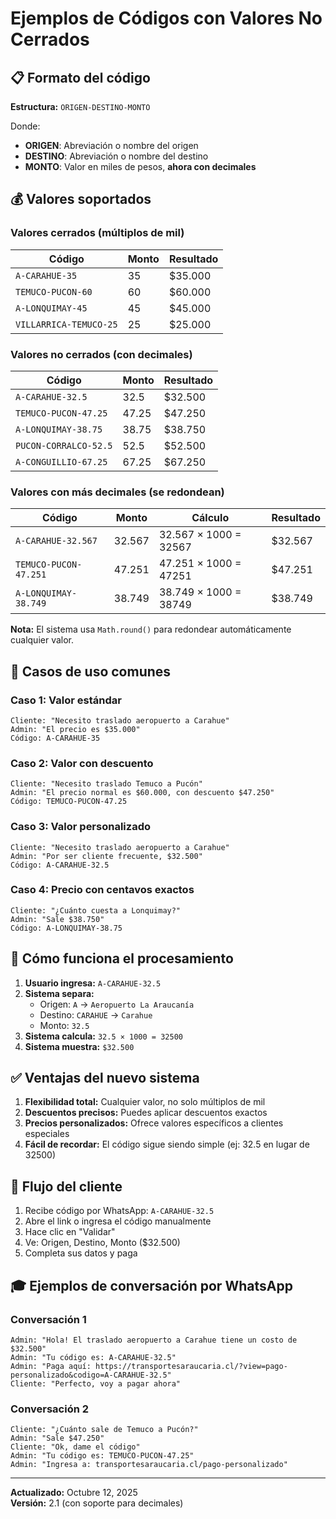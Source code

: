 # Ejemplos de Códigos con Valores No Cerrados

## 📋 Formato del código

**Estructura:** `ORIGEN-DESTINO-MONTO`

Donde:
- **ORIGEN**: Abreviación o nombre del origen
- **DESTINO**: Abreviación o nombre del destino  
- **MONTO**: Valor en miles de pesos, **ahora con decimales**

## 💰 Valores soportados

### Valores cerrados (múltiplos de mil)

| Código | Monto | Resultado |
|--------|-------|-----------|
| `A-CARAHUE-35` | 35 | $35.000 |
| `TEMUCO-PUCON-60` | 60 | $60.000 |
| `A-LONQUIMAY-45` | 45 | $45.000 |
| `VILLARRICA-TEMUCO-25` | 25 | $25.000 |

### Valores no cerrados (con decimales)

| Código | Monto | Resultado |
|--------|-------|-----------|
| `A-CARAHUE-32.5` | 32.5 | $32.500 |
| `TEMUCO-PUCON-47.25` | 47.25 | $47.250 |
| `A-LONQUIMAY-38.75` | 38.75 | $38.750 |
| `PUCON-CORRALCO-52.5` | 52.5 | $52.500 |
| `A-CONGUILLIO-67.25` | 67.25 | $67.250 |

### Valores con más decimales (se redondean)

| Código | Monto | Cálculo | Resultado |
|--------|-------|---------|-----------|
| `A-CARAHUE-32.567` | 32.567 | 32.567 × 1000 = 32567 | $32.567 |
| `TEMUCO-PUCON-47.251` | 47.251 | 47.251 × 1000 = 47251 | $47.251 |
| `A-LONQUIMAY-38.749` | 38.749 | 38.749 × 1000 = 38749 | $38.749 |

**Nota:** El sistema usa `Math.round()` para redondear automáticamente cualquier valor.

## 🎯 Casos de uso comunes

### Caso 1: Valor estándar
```
Cliente: "Necesito traslado aeropuerto a Carahue"
Admin: "El precio es $35.000"
Código: A-CARAHUE-35
```

### Caso 2: Valor con descuento
```
Cliente: "Necesito traslado Temuco a Pucón"
Admin: "El precio normal es $60.000, con descuento $47.250"
Código: TEMUCO-PUCON-47.25
```

### Caso 3: Valor personalizado
```
Cliente: "Necesito traslado aeropuerto a Carahue"
Admin: "Por ser cliente frecuente, $32.500"
Código: A-CARAHUE-32.5
```

### Caso 4: Precio con centavos exactos
```
Cliente: "¿Cuánto cuesta a Lonquimay?"
Admin: "Sale $38.750"
Código: A-LONQUIMAY-38.75
```

## 🔄 Cómo funciona el procesamiento

1. **Usuario ingresa:** `A-CARAHUE-32.5`
2. **Sistema separa:** 
   - Origen: `A` → `Aeropuerto La Araucanía`
   - Destino: `CARAHUE` → `Carahue`
   - Monto: `32.5`
3. **Sistema calcula:** `32.5 × 1000 = 32500`
4. **Sistema muestra:** `$32.500`

## ✅ Ventajas del nuevo sistema

1. **Flexibilidad total:** Cualquier valor, no solo múltiplos de mil
2. **Descuentos precisos:** Puedes aplicar descuentos exactos
3. **Precios personalizados:** Ofrece valores específicos a clientes especiales
4. **Fácil de recordar:** El código sigue siendo simple (ej: 32.5 en lugar de 32500)

## 📱 Flujo del cliente

1. Recibe código por WhatsApp: `A-CARAHUE-32.5`
2. Abre el link o ingresa el código manualmente
3. Hace clic en "Validar"
4. Ve: Origen, Destino, Monto ($32.500)
5. Completa sus datos y paga

## 🎓 Ejemplos de conversación por WhatsApp

### Conversación 1
```
Admin: "Hola! El traslado aeropuerto a Carahue tiene un costo de $32.500"
Admin: "Tu código es: A-CARAHUE-32.5"
Admin: "Paga aquí: https://transportesaraucaria.cl/?view=pago-personalizado&codigo=A-CARAHUE-32.5"
Cliente: "Perfecto, voy a pagar ahora"
```

### Conversación 2
```
Cliente: "¿Cuánto sale de Temuco a Pucón?"
Admin: "Sale $47.250"
Cliente: "Ok, dame el código"
Admin: "Tu código es: TEMUCO-PUCON-47.25"
Admin: "Ingresa a: transportesaraucaria.cl/pago-personalizado"
```

---

**Actualizado:** Octubre 12, 2025  
**Versión:** 2.1 (con soporte para decimales)
